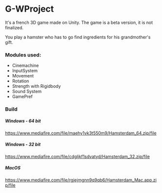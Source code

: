 # G-WProject
It's a french 3D game made on Unity.
The game is a beta version, it is not finalized.

You play a hamster who has to go find ingredients for his grandmother's gift.

### Modules used:
- Cinemachine
- InputSystem
- Movement
- Rotation
- Strength with Rigidbody
- Sound System
- GamePref
### Build
##### Windows - 64 bit
https://www.mediafire.com/file/maehy1vk3t550m9/Hamsterdam_64.zip/file
##### Windows - 32 bit
https://www.mediafire.com/file/cdgljkf1sdvatyd/Hamsterdam_32.zip/file
##### MacOS
https://www.mediafire.com/file/rgjejmgnn9q9qb6/Hamsterdam_Mac.app.zip/file
